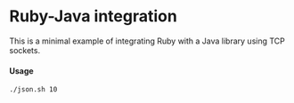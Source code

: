 Ruby-Java integration
==============

This is a minimal example of integrating Ruby with a Java library using TCP
sockets.

#### Usage
    ./json.sh 10
